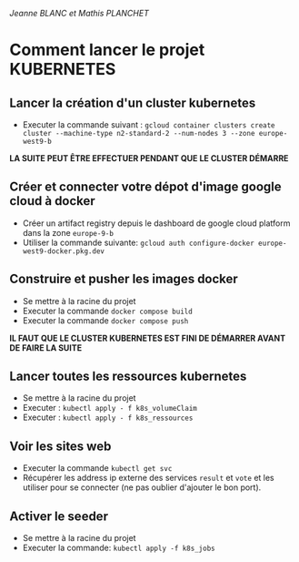 _Jeanne BLANC et Mathis PLANCHET_

# Comment lancer le projet KUBERNETES

## Lancer la création d'un cluster kubernetes

- Executer la commande suivant : `gcloud container clusters create cluster --machine-type n2-standard-2 --num-nodes 3 --zone europe-west9-b`

**LA SUITE PEUT ÊTRE EFFECTUER PENDANT QUE LE CLUSTER DÉMARRE**

## Créer et connecter votre dépot d'image google cloud à docker

- Créer un artifact registry depuis le dashboard de google cloud platform dans la zone `europe-9-b`
- Utiliser la commande suivante: `gcloud auth configure-docker europe-west9-docker.pkg.dev`

## Construire et pusher les images docker

- Se mettre à la racine du projet
- Executer la commande `docker compose build`
- Executer la commande `docker compose push`

**IL FAUT QUE LE CLUSTER KUBERNETES EST FINI DE DÉMARRER AVANT DE FAIRE LA SUITE**

## Lancer toutes les ressources kubernetes

- Se mettre à la racine du projet
- Executer : `kubectl apply - f k8s_volumeClaim`
- Executer : `kubectl apply - f k8s_ressources`

## Voir les sites web

- Executer la commande `kubectl get svc`
- Récupérer les address ip externe des services `result` et `vote` et les utiliser pour se connecter (ne pas oublier d'ajouter le bon port).

## Activer le seeder

- Se mettre à la racine du projet
- Executer la commande: `kubectl apply -f k8s_jobs`
